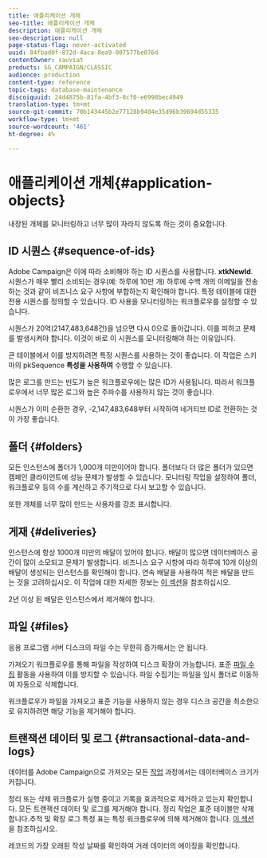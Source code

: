 ```yaml
---
title: 애플리케이션 개체
seo-title: 애플리케이션 개체
description: 애플리케이션 개체
seo-description: null
page-status-flag: never-activated
uuid: 84fbad0f-872d-4aca-8ea9-007577be076d
contentOwner: sauviat
products: SG_CAMPAIGN/CLASSIC
audience: production
content-type: reference
topic-tags: database-maintenance
discoiquuid: 24d4875b-81fa-4bf3-8cf0-e6998bec4949
translation-type: tm+mt
source-git-commit: 70b143445b2e77128b9404e35d96b39694d55335
workflow-type: tm+mt
source-wordcount: '461'
ht-degree: 4%

---
```



# 애플리케이션 개체{#application-objects}

내장된 개체를 모니터링하고 너무 많이 자라지 않도록 하는 것이 중요합니다.

## ID 시퀀스 {#sequence-of-ids}

Adobe Campaign은 이에 따라 소비해야 하는 ID 시퀀스를 사용합니다. **xtkNewId**. 시퀀스가 매우 빨리 소비되는 경우(예: 하루에 10만 개) 하루에 수백 개의 이메일을 전송하는 것과 같이 비즈니스 요구 사항에 부합하는지 확인해야 합니다. 특정 테이블에 대한 전용 시퀀스를 정의할 수 있습니다. ID 사용을 모니터링하는 워크플로우를 설정할 수 있습니다.

시퀀스가 20억(2147,483,648건)을 넘으면 다시 0으로 돌아갑니다. 이를 피하고 문제를 발생시켜야 합니다. 이것이 바로 이 시퀀스를 모니터링해야 하는 이유입니다.

큰 테이블에서 이를 방지하려면 특정 시퀀스를 사용하는 것이 좋습니다. 이 작업은 스키마의 pkSequence **특성을 사용하여** 수행할 수 있습니다.

많은 로그를 만드는 빈도가 높은 워크플로우에는 많은 ID가 사용됩니다. 따라서 워크플로우에서 너무 많은 로그와 높은 주파수를 사용하지 않는 것이 좋습니다.

시퀀스가 이미 순환한 경우, -2,147,483,648부터 시작하여 네거티브 ID로 전환하는 것이 가장 좋습니다.

## 폴더 {#folders}

모든 인스턴스에 폴더가 1,000개 미만이어야 합니다. 폴더보다 더 많은 폴더가 있으면 캠페인 클라이언트에 성능 문제가 발생할 수 있습니다. 모니터링 작업을 설정하여 폴더, 워크플로우 등의 수를 계산하고 주기적으로 다시 보고할 수 있습니다.

또한 개체를 너무 많이 만드는 사용자를 강조 표시합니다.

## 게재 {#deliveries}

인스턴스에 항상 1000개 미만의 배달이 있어야 합니다. 배달이 많으면 데이터베이스 공간이 많이 소모되고 문제가 발생합니다. 비즈니스 요구 사항에 따라 하루에 10개 이상의 배달이 생성되는 인스턴스를 확인해야 합니다. 연속 배달을 사용하여 적은 배달을 만드는 것을 고려하십시오. 이 작업에 대한 자세한 정보는 [이 섹션](../../workflow/using/continuous-delivery.md)을 참조하십시오.

2년 이상 된 배달은 인스턴스에서 제거해야 합니다.

## 파일 {#files}

응용 프로그램 서버 디스크의 파일 수는 무한히 증가해서는 안 됩니다.

가져오기 워크플로우를 통해 파일을 작성하여 디스크 확장이 가능합니다. 표준 [파일 수집](../../workflow/using/file-collector.md) 활동을 사용하여 이를 방지할 수 있습니다. 파일 수집기는 파일을 임시 폴더로 이동하여 자동으로 삭제합니다.

워크플로우가 파일을 가져오고 표준 기능을 사용하지 않는 경우 디스크 공간을 최소한으로 유지하려면 해당 기능을 제거해야 합니다.

## 트랜잭션 데이터 및 로그 {#transactional-data-and-logs}

데이터를 Adobe Campaign으로 가져오는 모든 [작업](../../workflow/using/data-life-cycle.md#work-table) 과정에서는 데이터베이스 크기가 커집니다.

정리 또는 삭제 워크플로가 실행 중이고 기록을 효과적으로 제거하고 있는지 확인합니다. 모든 트랜잭션 데이터 및 로그를 제거해야 합니다. 정리 작업은 표준 테이블만 삭제합니다.추적 및 확장 로그 특정 표는 특정 워크플로우에 의해 제거해야 합니다. [이 섹션](../../workflow/using/monitoring-workflow-execution.md#purging-the-logs)을 참조하십시오.

레코드의 가장 오래된 작성 날짜를 확인하여 거래 데이터의 에이징을 확인합니다.
